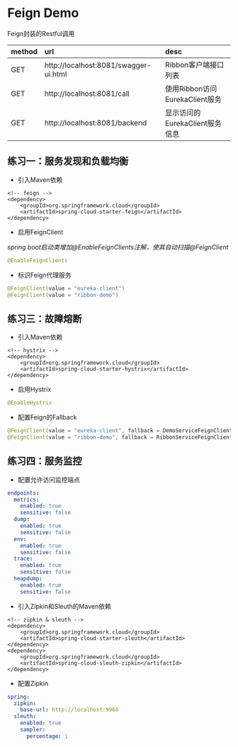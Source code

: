 # Feign Demo

Feign封装的Restful调用

|method|url|desc|  
|:---|:---|:---|  
|GET|http://localhost:8081/swagger-ui.html|Ribbon客户端接口列表|
|GET|http://localhost:8081/call|使用Ribbon访问EurekaClient服务|
|GET|http://localhost:8081/backend|显示访问的EurekaClient服务信息|

## 练习一：服务发现和负载均衡

* 引入Maven依赖  

``` maven
<!-- feign -->
<dependency>
    <groupId>org.springframework.cloud</groupId>
    <artifactId>spring-cloud-starter-feign</artifactId>
</dependency>
```

* 启用FeignClient  

_spring boot启动类增加@EnableFeignClients注解，使其自动扫描@FeignClient_  

``` java
@EnableFeignClients
```

* 标识Feign代理服务

``` java
@FeignClient(value = "eureka-client")
@FeignClient(value = "ribbon-demo")
```

## 练习三：故障熔断

* 引入Maven依赖

``` maven
<!-- hystrix -->
<dependency>
    <groupId>org.springframework.cloud</groupId>
    <artifactId>spring-cloud-starter-hystrix</artifactId>
</dependency>
```

* 启用Hystrix

``` java
@EnableHystrix
```

* 配置Feign的Fallback

``` java
@FeignClient(value = "eureka-client", fallback = DemoServiceFeignClientFallback.class)
@FeignClient(value = "ribbon-demo", fallback = RibbonServiceFeignClientFallback.class)

```

## 练习四：服务监控

* 配置允许访问监控端点

``` yaml
endpoints:
  metrics:
    enabled: true
    sensitive: false
  dump:
    enabled: true
    sensitive: false
  env:
    enabled: true
    sensitive: false
  trace:
    enabled: true
    sensitive: false
  heapdump:
    enabled: true
    sensitive: false
```

* 引入Zipkin和Sleuth的Maven依赖  

``` maven
<!-- zipkin & sleuth -->
<dependency>
    <groupId>org.springframework.cloud</groupId>
    <artifactId>spring-cloud-starter-sleuth</artifactId>
</dependency>
<dependency>
    <groupId>org.springframework.cloud</groupId>
    <artifactId>spring-cloud-sleuth-zipkin</artifactId>
</dependency>
```

* 配置Zipkin

``` yaml
spring:
  zipkin:
    base-url: http://localhost:9966
  sleuth:
    enabled: true
    sampler:
      percentage: 1
```
